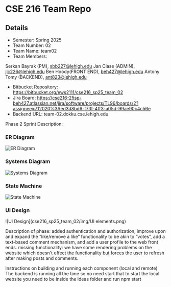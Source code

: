 # CSE 216 Team Repo


## Details
- Semester: Spring 2025
- Team Number: 02
- Team Name: team02
- Team Members: 

Serkan Bayrak (PM), sbb227@lehigh.edu
Jan Clase (ADMIN), jlc226@lehigh.edu
Ben Hoody(FRONT END), beh427@lehigh.edu
Antony Tomy (BACKEND), ant823@lehigh.edu

- Bitbucket Repository: https://bitbucket.org/ews2111/cse216_sp25_team_02
- Jira Board: https://cse216-25sp-beh427.atlassian.net/jira/software/projects/TL96/boards/2?assignee=712020%3Aed3d8bd6-f73f-4ff3-a05d-99ae90c4c56e
- Backend URL: team-02.dokku.cse.lehigh.edu

Phase 2 Sprint Description:

### ER Diagram
![ER Diagram](cse216_sp25_team_02/img/erdiagram.png)

### Systems Diagram
![Systems Diagram](cse216_sp25_team_02/img/systemdiagram.png)

### State Machine
![State Machine](cse216_sp25_team_02/img/statemachine.png)

### UI Design
![UI Design](cse216_sp25_team_02/img/UI elements.png)


Description of phase:
added authentication and authorization, improve upon and expand the “like/remove a like” functionality to be akin to “votes”, add a text-based comment mechanism, and add a user profile to the web front ends.
missing functionality:
we have some rendering problems on the website which doesn't effect the functionality but forces the user to refresh after making posts and comments. 

Instructions on building and running each component (local and remote)
The backend is running all the time so no need start that
to start the local website you need to be inside the ideas folder and run npm start